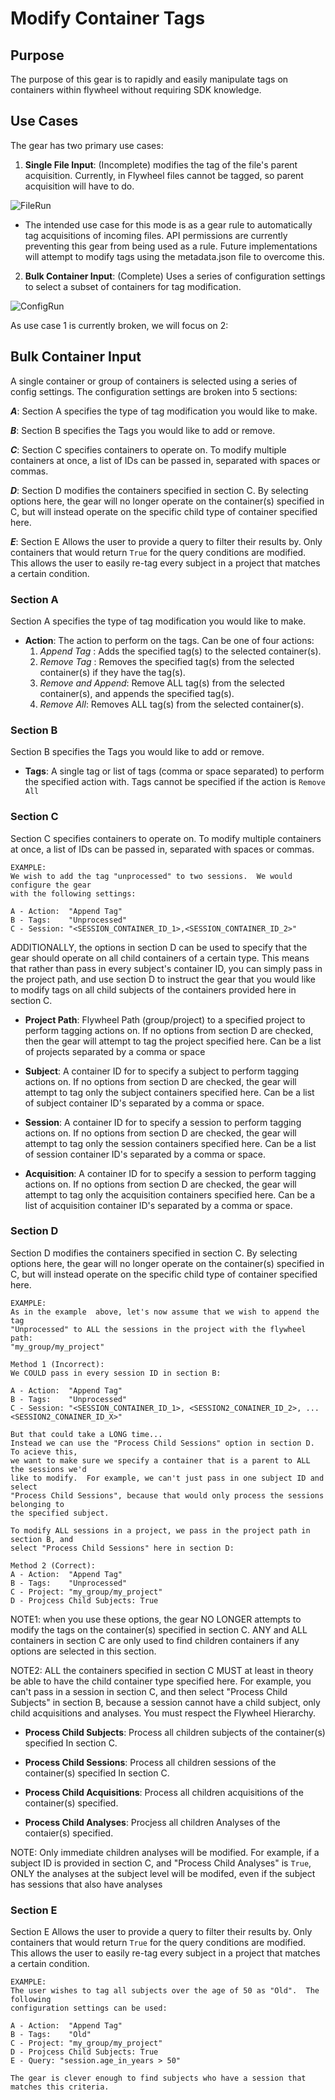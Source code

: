 # Modify Container Tags

## Purpose
The purpose of this gear is to rapidly and easily manipulate tags on containers within
flywheel without requiring SDK knowledge.  

## Use Cases
The gear has two primary use cases:

1. **Single File Input**: (Incomplete) modifies the tag of the file's parent acquisition.
Currently, in Flywheel files cannot be tagged, so parent acquisition will have to do.

![FileRun](/src/FileRun.png)

   * The intended use case for this mode is as a gear rule to automatically tag acquisitions
    of incoming files.  API permissions are currently preventing this gear from being used 
    as a rule.  Future implementations will attempt to modify tags using the metadata.json file
    to overcome this.  
    

    
2. **Bulk Container Input**: (Complete) Uses a series of configuration settings to select 
a subset of containers for tag modification.

![ConfigRun](/src/ConfigRun.png)

As use case 1 is currently broken, we will focus on 2:

## Bulk Container Input

A single container or group of containers is selected using a series of config settings.
The configuration settings are broken into 5 sections:

***A***: Section A specifies the type of tag modification you would like to make.


***B***: Section B specifies the Tags you would like to add or remove.  


***C***: Section C specifies containers to operate on.  To modify multiple containers at once,
a list of IDs can be passed in, separated with spaces or commas.  


***D***: Section D modifies the containers specified in section C.  By selecting options here,
the gear will no longer operate on the container(s) specified in C, but will instead operate
on the specific child type of container specified here. 


***E***: Section E Allows the user to provide a query to filter their results by.  Only containers 
that would return `True` for the query conditions are modified.  This allows the user to 
easily re-tag every subject in a project that matches a certain condition.

### Section A

Section A specifies the type of tag modification you would like to make.
   * **Action**: The action to perform on the tags.  Can be one of four actions:
        1. *Append Tag* : Adds the specified tag(s) to the selected container(s).
        1. *Remove Tag* : Removes the specified tag(s) from the selected container(s) if
        they have the tag(s).
        1. *Remove and Append*: Remove ALL tag(s) from the selected container(s), and 
        appends the specified tag(s).
        1. *Remove All*: Removes ALL tag(s) from the selected container(s).


### Section B

Section B specifies the Tags you would like to add or remove.  
   * **Tags**: A single tag or list of tags (comma or space separated) to perform the 
   specified action with.  Tags cannot be specified if the action is `Remove All`
   
### Section C
Section C specifies containers to operate on.  To modify multiple containers at once,
a list of IDs can be passed in, separated with spaces or commas.  
    
    EXAMPLE:
    We wish to add the tag "unprocessed" to two sessions.  We would configure the gear
    with the following settings:
    
    A - Action:  "Append Tag"
    B - Tags:    "Unprocessed"
    C - Session: "<SESSION_CONTAINER_ID_1>,<SESSION_CONTAINER_ID_2>"
   

ADDITIONALLY, the options
in section D can be used to specify that the gear should operate on all child containers 
of a certain type.  This means that rather than pass in every subject's container ID,
you can simply pass in the project path, and use section D to instruct the gear that you 
would like to modify tags on all child subjects of the containers provided here in section C.

   * **Project Path**: Flywheel Path (group/project) to a specified project to perform 
   tagging actions on.  If no options from section
   D are checked, then the gear will attempt to tag the project specified here. Can be 
   a list of projects separated by a comma or space

   * **Subject**: A container ID for to specify a subject to perform tagging actions on.
   If no options from section D are checked, the gear will attempt to tag only the subject
   containers specified here.  Can be a list of subject container ID's separated by a comma
   or space.

   * **Session**: A container ID for to specify a session to perform tagging actions on.
   If no options from section D are checked, the gear will attempt to tag only the session
   containers specified here.  Can be a list of session container ID's separated by a comma
   or space.   
   
   * **Acquisition**: A container ID for to specify a session to perform tagging actions on.
   If no options from section D are checked, the gear will attempt to tag only the acquisition
   containers specified here.  Can be a list of acquisition container ID's separated by a comma
   or space.   
   

### Section D

Section D modifies the containers specified in section C.  By selecting options here,
the gear will no longer operate on the container(s) specified in C, but will instead operate
on the specific child type of container specified here. 

    EXAMPLE:
    As in the example  above, let's now assume that we wish to append the tag 
    "Unprocessed" to ALL the sessions in the project with the flywheel path:
    "my_group/my_project"
    
    Method 1 (Incorrect):
    We COULD pass in every session ID in section B:
    
    A - Action:  "Append Tag"
    B - Tags:    "Unprocessed"
    C - Session: "<SESSION_CONTAINER_ID_1>, <SESSION2_CONAINER_ID_2>, ...  <SESSION2_CONAINER_ID_X>"    
    
    But that could take a LONG time... 
    Instead we can use the "Process Child Sessions" option in section D.  To acieve this,
    we want to make sure we specify a container that is a parent to ALL the sessions we'd
    like to modify.  For example, we can't just pass in one subject ID and select 
    "Process Child Sessions", because that would only process the sessions belonging to
    the specified subject.  
    
    To modify ALL sessions in a project, we pass in the project path in section B, and
    select "Process Child Sessions" here in section D:
    
    Method 2 (Correct):
    A - Action:  "Append Tag"
    B - Tags:    "Unprocessed"
    C - Project: "my_group/my_project"
    D - Projcess Child Subjects: True    

NOTE1: when you use these options, the gear NO LONGER attempts to modify the tags on the container(s)
specified in section C.  ANY and ALL containers in section C are only used to find children
containers if any options are selected in this section.

NOTE2: ALL the containers specified in section C MUST at least in theory be able to have
the child container type specified here.  For example, you can't pass in a session in 
section C, and then select "Process Child Subjects" in section B, because a session cannot
have a child subject, only child acquisitions and analyses.  You must respect the Flywheel
Hierarchy.


   * **Process Child Subjects**: Process all children subjects of the container(s) specified
   In section C.  

   * **Process Child Sessions**: Process all children sessions of the container(s) specified
   In section C.

   * **Process Child Acquisitions**: Process all children acquisitions of the container(s)
   specified.

   * **Process Child Analyses**: Procjess all children Analyses of the contaier(s) specified.
   
   NOTE: Only immediate children analyses will be modified.  For example, if a subject ID 
   is provided in section C, and "Process Child Analyses" is `True`, ONLY the analyses 
   at the subject level will be modifed, even if the subject has sessions that also have
   analyses

### Section E

Section E Allows the user to provide a query to filter their results by.  Only containers 
that would return `True` for the query conditions are modified.  This allows the user to 
easily re-tag every subject in a project that matches a certain condition.

    EXAMPLE:
    The user wishes to tag all subjects over the age of 50 as "Old".  The following
    configuration settings can be used:
    
    A - Action:  "Append Tag"
    B - Tags:    "Old"
    C - Project: "my_group/my_project"
    D - Projcess Child Subjects: True  
    E - Query: "session.age_in_years > 50" 
    
    The gear is clever enough to find subjects who have a session that matches this criteria.
    





